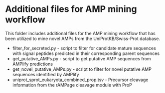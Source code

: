 # Additional files for AMP mining workflow
This folder includes additional files for the AMP mining workflow that has been utilized to mine novel AMPs from the UniProtKB/Swiss-Prot database.
- filter_for_secreted.py - script to filter for candidate mature sequences with signal peptides predicted in their corresponding parent sequences
- get_putative_AMPs.py - script to get putative AMP sequences from AMPlify predictions
- get_novel_putative_AMPs.py - script to filter for novel putative AMP sequences identified by AMPlify
- uniprot_sprot_eukaryota_combined_prop.tsv - Precursor cleavage information from the rAMPage cleavage module with ProP
